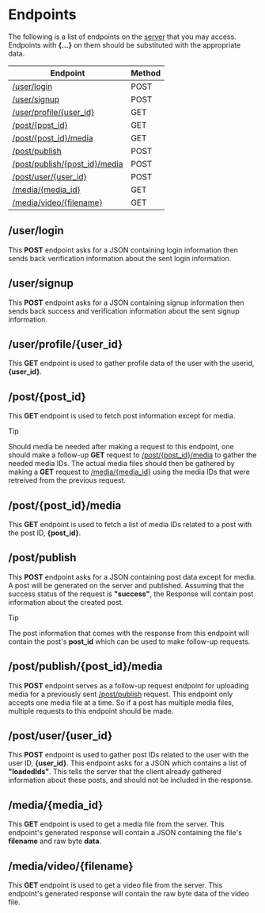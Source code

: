 # Endpoints
The following is a list of endpoints on the
[server](https://github.com/RedFlameKen/TradeMartServer) that you may access.
Endpoints with **\{...\}** on them should be substituted with the appropriate
data.

| Endpoint                                                      | Method    |
|---------------------------------------------------------------|-----------|
| [/user/login](#user-login)                                    | POST      |
| [/user/signup](#user-signup)                                  | POST      |
| [/user/profile/\{user_id\}](#user-profile-user-id)            | GET       |
| [/post/\{post_id\}](#post-post-id)                            | GET       |
| [/post/\{post_id\}/media](#post-post-id-media)                | GET       |
| [/post/publish](#post-publish)                                | POST      |
| [/post/publish/\{post_id\}/media](#post-publish-post-id-media)| POST      |
| [/post/user/\{user_id\}](#post-user-user-id)                  | POST      |
| [/media/\{media_id\}](#media-media-id)                        | GET       |
| [/media/video/\{filename\}](#media-video-filename)            | GET       |

## /user/login
This **POST** endpoint asks for a JSON containing login information then sends
back verification information about the sent login information.

## /user/signup
This **POST** endpoint asks for a JSON containing signup information then sends
back success and verification information about the sent signup information.

## /user/profile/\{user_id\}
This **GET** endpoint is used to gather profile data of the user with the
userid, **{user_id}**.

## /post/\{post_id\}
This **GET** endpoint is used to fetch post information except for media.

> [!TIP]
> Should media be needed after making a request to this endpoint, one should
> make a follow-up **GET** request to
> [/post/\{post_id\}/media](#post-post-id-media) to gather the needed media
> IDs. The actual media files should then be gathered by making a **GET**
> request to [/media/\{media_id\}](#media-media-id) using the media IDs that
> were retreived from the previous request.

## /post/\{post_id\}/media
This **GET** endpoint is used to fetch a list of media IDs related to a post
with the post ID, **{post_id}**.

## /post/publish
This **POST** endpoint asks for a JSON containing post data except for media. A
post will be generated on the server and published. Assuming that the success
status of the request is **"success"**, the Response will contain post
information about the created post.

> [!TIP]
> The post information that comes with the response from this endpoint will
> contain the post's **post_id** which can be used to make follow-up requests.

## /post/publish/\{post_id\}/media
This **POST** endpoint serves as a follow-up request endpoint for uploading
media for a previously sent [/post/publish](#post-publish) request. This
endpoint only accepts one media file at a time. So if a post has multiple media
files, multiple requests to this endpoint should be made.

## /post/user/\{user_id\}
This **POST** endpoint is used to gather post IDs related to the user with the
user ID, **{user_id}**. This endpoint asks for a JSON which contains a list of
**"loadedIds"**. This tells the server that the client already gathered
information about these posts, and should not be included in the response.

## /media/\{media_id\}
This **GET** endpoint is used to get a media file from the server. This
endpoint's generated response will contain a JSON containing the file's
**filename** and raw byte **data**.

## /media/video/\{filename\}
This **GET** endpoint is used to get a video file from the server. This
endpoint's generated response will contain the raw byte data of the video file.
